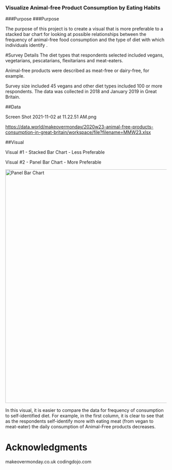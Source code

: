 ### Visualize Animal-free Product Consumption by Eating Habits
###Purpose
###Purpose

The purpose of this project is to create a visual that is more preferable to a stacked bar chart for looking at possible relationships between the frequency of animal-free food consumption and the type of diet with which individuals identify .   

#Survey Details
The diet types that respondents selected included vegans, vegetarians, pescatarians, flexitarians and meat-eaters. 

Animal-free products were described as meat-free or dairy-free, for example. 

Survey size included 45 vegans and other diet types included 100 or more respondents.  The data was collected in 2018 and January 2019 in Great Britain. 

##Data

Screen Shot 2021-11-02 at 11.22.51 AM.png

https://data.world/makeovermonday/2020w23-animal-free-products-consumption-in-great-britain/workspace/file?filename=MMW23.xlsx

##Visual

Visual #1 - Stacked Bar Chart - Less Preferable

Visual #2 - Panel Bar Chart - More Preferable 

<img width="727" alt="Panel Bar Chart" src="https://user-images.githubusercontent.com/62402303/139930805-1d09dddf-324f-4826-b24f-ce9f78751399.png">

In this visual, it is easier to compare the data for frequency of consumption to self-identified diet.  For example, in the first column, it is clear to see that as the respondents self-identify more with eating meat (from vegan to meat-eater) the daily consumption of Animal-Free products decreases.

# Acknowledgments
makeovermonday.co.uk
codingdojo.com
